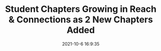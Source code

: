 ---
"title": "Student Chapters Growing in Reach & Connections as 2 New Chapters Added"
"date": "2021-10-6 16:9:35"
"feed_name": "IADC"
"feed_website": "https://www.iadc.org/"
"feed_rss": "https://www.iadc.org/feed/"
"link": "https://www.iadc.org/drillbits/student-chapters-growing-in-reach-connections-as-2-new-chapters-added-in-q3-2021/"
"source": "None"
"file": "_posts/2021-1-1-0f17c9a85da39f6319b113014e7da7b083fb1276.md"
"accident": "0"
"drilling": "0"
"dead": "0"
"injured": "0"
"arrested": "0"
"place": "unknown place"
"where": "unknown site"
"causes": "unknown"
"place_uri": "unknown place"
---